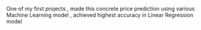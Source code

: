 <title>Concrete Strength Prediction</title>
<p>One of my first projects , made this concrete price prediction using various Machine Learning model , achieved highest accuracy in Linear Regression model</p>
